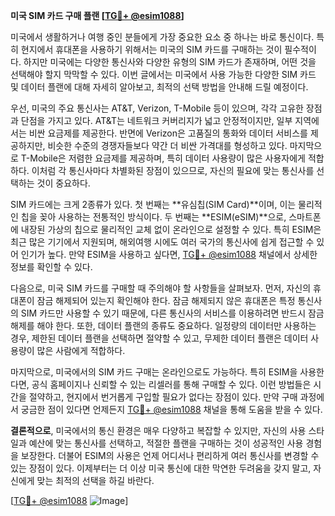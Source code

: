 **미국 SIM 카드 구매 플랜 [[TG💪+ @esim1088](https://t.me/s/esim1088)]**

미국에서 생활하거나 여행 중인 분들에게 가장 중요한 요소 중 하나는 바로 통신이다. 특히 현지에서 휴대폰을 사용하기 위해서는 미국의 SIM 카드를 구매하는 것이 필수적이다. 하지만 미국에는 다양한 통신사와 다양한 유형의 SIM 카드가 존재하며, 어떤 것을 선택해야 할지 막막할 수 있다. 이번 글에서는 미국에서 사용 가능한 다양한 SIM 카드 및 데이터 플랜에 대해 자세히 알아보고, 최적의 선택 방법을 안내해 드릴 예정이다.

우선, 미국의 주요 통신사는 AT&T, Verizon, T-Mobile 등이 있으며, 각각 고유한 장점과 단점을 가지고 있다. AT&T는 네트워크 커버리지가 넓고 안정적이지만, 일부 지역에서는 비싼 요금제를 제공한다. 반면에 Verizon은 고품질의 통화와 데이터 서비스를 제공하지만, 비슷한 수준의 경쟁자들보다 약간 더 비싼 가격대를 형성하고 있다. 마지막으로 T-Mobile은 저렴한 요금제를 제공하며, 특히 데이터 사용량이 많은 사용자에게 적합하다. 이처럼 각 통신사마다 차별화된 장점이 있으므로, 자신의 필요에 맞는 통신사를 선택하는 것이 중요하다.

SIM 카드에는 크게 2종류가 있다. 첫 번째는 **유심칩(SIM Card)**이며, 이는 물리적인 칩을 꽂아 사용하는 전통적인 방식이다. 두 번째는 **ESIM(eSIM)**으로, 스마트폰에 내장된 가상의 칩으로 물리적인 교체 없이 온라인으로 설정할 수 있다. 특히 ESIM은 최근 많은 기기에서 지원되며, 해외여행 시에도 여러 국가의 통신사에 쉽게 접근할 수 있어 인기가 높다. 만약 ESIM을 사용하고 싶다면, [TG💪+ @esim1088](https://t.me/s/esim1088) 채널에서 상세한 정보를 확인할 수 있다.

다음으로, 미국 SIM 카드를 구매할 때 주의해야 할 사항들을 살펴보자. 먼저, 자신의 휴대폰이 잠금 해제되어 있는지 확인해야 한다. 잠금 해제되지 않은 휴대폰은 특정 통신사의 SIM 카드만 사용할 수 있기 때문에, 다른 통신사의 서비스를 이용하려면 반드시 잠금 해제를 해야 한다. 또한, 데이터 플랜의 종류도 중요하다. 일정량의 데이터만 사용하는 경우, 제한된 데이터 플랜을 선택하면 절약할 수 있고, 무제한 데이터 플랜은 데이터 사용량이 많은 사람에게 적합하다.

마지막으로, 미국에서의 SIM 카드 구매는 온라인으로도 가능하다. 특히 ESIM을 사용한다면, 공식 홈페이지나 신뢰할 수 있는 리셀러를 통해 구매할 수 있다. 이런 방법들은 시간을 절약하고, 현지에서 번거롭게 구입할 필요가 없다는 장점이 있다. 만약 구매 과정에서 궁금한 점이 있다면 언제든지 [TG💪+ @esim1088](https://t.me/s/esim1088) 채널을 통해 도움을 받을 수 있다.

**결론적으로**, 미국에서의 통신 환경은 매우 다양하고 복잡할 수 있지만, 자신의 사용 스타일과 예산에 맞는 통신사를 선택하고, 적절한 플랜을 구매하는 것이 성공적인 사용 경험을 보장한다. 더불어 ESIM의 사용은 언제 어디서나 편리하게 여러 통신사를 변경할 수 있는 장점이 있다. 이제부터는 더 이상 미국 통신에 대한 막연한 두려움을 갖지 말고, 자신에게 맞는 최적의 선택을 하길 바란다.

[[TG💪+ @esim1088](https://t.me/s/esim1088) ![Image](https://i.postimg.cc/Y0z9fWf4/image.png)]